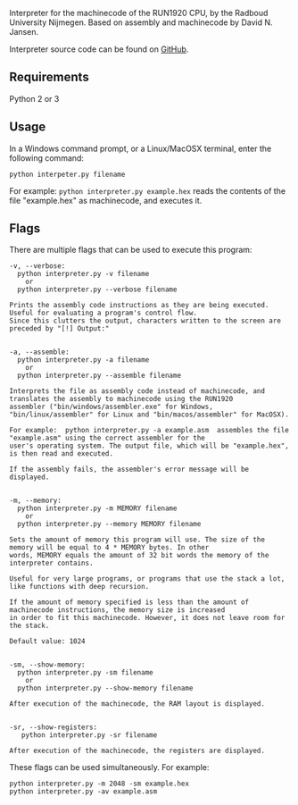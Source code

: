 
Interpreter for the machinecode of the RUN1920 CPU, by the Radboud University Nijmegen. Based on assembly and machinecode by David N. Jansen.

Interpreter source code can be found on [GitHub](https://github.com/gijshendriksen/interpreter/).

Requirements
------------

Python 2 or 3


Usage
-----

In a Windows command prompt, or a Linux/MacOSX terminal, enter the following command:

    python interpeter.py filename

For example:  `python interpreter.py example.hex`  reads the contents of the file "example.hex" as machinecode, and executes it.


Flags
-----

There are multiple flags that can be used to execute this program:

    -v, --verbose:
      python interpreter.py -v filename
        or 
      python interpreter.py --verbose filename

    Prints the assembly code instructions as they are being executed. Useful for evaluating a program's control flow.
    Since this clutters the output, characters written to the screen are preceded by "[!] Output:"


    -a, --assemble:
      python interpreter.py -a filename
        or 
      python interpreter.py --assemble filename

    Interprets the file as assembly code instead of machinecode, and translates the assembly to machinecode using the RUN1920
    assembler ("bin/windows/assembler.exe" for Windows, "bin/linux/assembler" for Linux and "bin/macos/assembler" for MacOSX).

    For example:  python interpreter.py -a example.asm  assembles the file "example.asm" using the correct assembler for the
    user's operating system. The output file, which will be "example.hex", is then read and executed.

    If the assembly fails, the assembler's error message will be displayed.


    -m, --memory:
      python interpreter.py -m MEMORY filename
        or 
      python interpreter.py --memory MEMORY filename

    Sets the amount of memory this program will use. The size of the memory will be equal to 4 * MEMORY bytes. In other
    words, MEMORY equals the amount of 32 bit words the memory of the interpreter contains.

    Useful for very large programs, or programs that use the stack a lot, like functions with deep recursion.
    
    If the amount of memory specified is less than the amount of machinecode instructions, the memory size is increased
    in order to fit this machinecode. However, it does not leave room for the stack.

    Default value: 1024


    -sm, --show-memory:
      python interpreter.py -sm filename
        or 
      python interpreter.py --show-memory filename

    After execution of the machinecode, the RAM layout is displayed.


    -sr, --show-registers:
       python interpreter.py -sr filename

    After execution of the machinecode, the registers are displayed.

These flags can be used simultaneously. For example:

    python interpreter.py -m 2048 -sm example.hex  
    python interpreter.py -av example.asm
